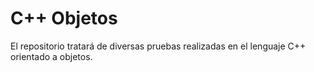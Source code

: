 # C++ Objetos

El repositorio tratará de diversas pruebas realizadas en el lenguaje C++ orientado a objetos.
